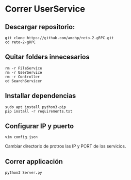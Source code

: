 # Correr UserService
## Descargar repositorio:

```
git clone https://github.com/amchp/reto-2-gRPC.git
cd reto-2-gRPC
```

## Quitar folders innecesarios

```
rm -r FileService
rm -r UserService
rm -r Controller
cd SearchServicer
```

## Installar dependencias

```
sudo apt install python3-pip
pip install -r requirements.txt
```

## Configurar IP y puerto
```
vim config.json
```

Cambiar directorio de protros las IP y PORT de los servicios.

## Correr applicación
```
python3 Server.py
```
